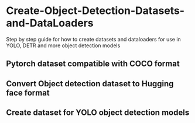 # Create-Object-Detection-Datasets-and-DataLoaders
Step by step guide for how to create datasets and dataloaders for use in YOLO, DETR and more object detection models

## Pytorch dataset compatible with COCO format

## Convert Object detection dataset to Hugging face format

## Create dataset for YOLO object detection models
